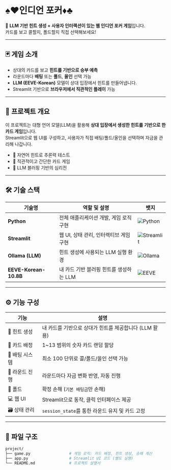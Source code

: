 # ♠️♥️인디언 포커♦️♣️

🤖 **LLM 기반 힌트 생성 + 사용자 인터랙션이 있는 웹 인디언 포커 게임**입니다.  
카드를 보고 콜할지, 폴드할지 직접 선택해보세요!

---

## 🃏 게임 소개

- 상대의 카드를 보고 **힌트를 기반으로 승부 예측**
- 라운드마다 **배팅** 또는 **폴드**, **올인** 선택 가능
- **LLM (EEVE-Korean)** 모델이 상대 입장에서 힌트를 만들어냅니다.
- Streamlit 기반으로 **브라우저에서 직관적인 플레이** 가능

---

## 📌 프로젝트 개요

이 프로젝트는 대형 언어 모델(LLM)을 활용해 **상대 입장에서 생성한 힌트를 기반으로 한 카드 게임**입니다.  
Streamlit으로 웹 UI를 구성하고, 사용자가 직접 배팅/폴드/올인을 선택하며 자금을 관리해 나갑니다.

- 💬 자연어 힌트로 추론력 테스트
- 🎴 직관적이고 간단한 카드 게임
- 🤖 LLM 블러핑 기반의 심리전

---

## 🛠 기술 스택

| 기술명 | 역할 및 설명 | 뱃지 |
|--------|----------------|------|
| **Python** | 전체 애플리케이션 개발, 게임 로직 구현 | ![Python](https://img.shields.io/badge/Python-3.10+-blue?logo=python) |
| **Streamlit** | 웹 UI, 상태 관리, 인터랙티브 게임 구현 | ![Streamlit](https://img.shields.io/badge/Streamlit-Interactive-red?logo=streamlit) |
| **Ollama (LLM)** | 힌트 생성에 사용되는 LLM 실행 환경 | ![Ollama](https://img.shields.io/badge/Ollama-Model%20Runtime-black?logo=openai) |
| **EEVE-Korean-10.8B** | 내 카드 기반 블러핑 힌트를 생성하는 LLM | ![EEVE](https://img.shields.io/badge/EEVE-Korean--10.8B-yellow?style=flat-square) |

---


## ⚙️ 기능 구성

| 기능 | 설명 |
|------|------|
| 💬 힌트 생성 | 내 카드를 기반으로 상대가 힌트를 제공합니다 (LLM 활용) |
| 🎴 카드 배정 | 1~13 범위의 숫자 카드 랜덤 할당 |
| 💸 배팅 시스템 | 최소 100 단위로 콜/폴드/올인 선택 가능 |
| 🔁 라운드 진행 | 라운드마다 자금 변화 반영, 자동 진행 |
| 🧠 폴드 | 확정 손해 (`기본 배팅금`만 손해) |
| 💻 웹 UI | Streamlit으로 동작, 클릭 인터페이스 제공 |
| 🗃 상태 관리 | `session_state`를 통한 라운드 유지 및 카드 고정 |

---

## 📁 파일 구조

```bash
project/
├── game.py                 # 게임 로직: 카드 배정, 힌트 생성, 승패 계산
├── app.py                  # Streamlit UI 코드 (별도 실행)
└── README.md               # 프로젝트 설명서

